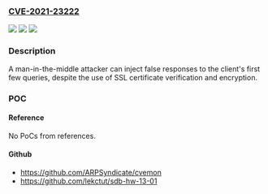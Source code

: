 ### [CVE-2021-23222](https://cve.mitre.org/cgi-bin/cvename.cgi?name=CVE-2021-23222)
![](https://img.shields.io/static/v1?label=Product&message=postgresql&color=blue)
![](https://img.shields.io/static/v1?label=Version&message=Affects%20v9.6%20to%20v14%20&color=brightgreen)
![](https://img.shields.io/static/v1?label=Vulnerability&message=CWE-522%20-%20Insufficiently%20Protected%20Credentials&color=brightgreen)

### Description

A man-in-the-middle attacker can inject false responses to the client's first few queries, despite the use of SSL certificate verification and encryption.

### POC

#### Reference
No PoCs from references.

#### Github
- https://github.com/ARPSyndicate/cvemon
- https://github.com/lekctut/sdb-hw-13-01

